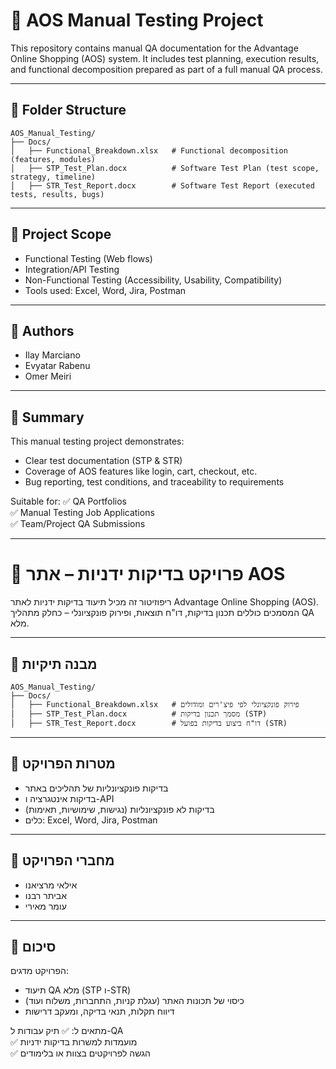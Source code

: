 
# 🧪 AOS Manual Testing Project

This repository contains manual QA documentation for the Advantage Online Shopping (AOS) system. It includes test planning, execution results, and functional decomposition prepared as part of a full manual QA process.

---

## 📁 Folder Structure

```
AOS_Manual_Testing/
├── Docs/
│   ├── Functional_Breakdown.xlsx   # Functional decomposition (features, modules)
│   ├── STP_Test_Plan.docx          # Software Test Plan (test scope, strategy, timeline)
│   ├── STR_Test_Report.docx        # Software Test Report (executed tests, results, bugs)
```

---

## 📌 Project Scope

- Functional Testing (Web flows)
- Integration/API Testing
- Non-Functional Testing (Accessibility, Usability, Compatibility)
- Tools used: Excel, Word, Jira, Postman

---

## 👥 Authors

- Ilay Marciano
- Evyatar Rabenu
- Omer Meiri

---

## 🧠 Summary

This manual testing project demonstrates:
- Clear test documentation (STP & STR)
- Coverage of AOS features like login, cart, checkout, etc.
- Bug reporting, test conditions, and traceability to requirements

Suitable for:
✅ QA Portfolios  
✅ Manual Testing Job Applications  
✅ Team/Project QA Submissions  

---

# 🧪 פרויקט בדיקות ידניות – אתר AOS

ריפוזיטור זה מכיל תיעוד בדיקות ידניות לאתר Advantage Online Shopping (AOS).  
המסמכים כוללים תכנון בדיקות, דו"ח תוצאות, ופירוק פונקציונלי – כחלק מתהליך QA מלא.

---

## 📁 מבנה תיקיות

```
AOS_Manual_Testing/
├── Docs/
│   ├── Functional_Breakdown.xlsx   # פירוק פונקציונלי לפי פיצ'רים ומודולים
│   ├── STP_Test_Plan.docx          # מסמך תכנון בדיקות (STP)
│   ├── STR_Test_Report.docx        # דו"ח ביצוע בדיקות בפועל (STR)
```

---

## 📌 מטרות הפרויקט

- בדיקות פונקציונליות של תהליכים באתר
- בדיקות אינטגרציה ו-API
- בדיקות לא פונקציונליות (נגישות, שימושיות, תאימות)
- כלים: Excel, Word, Jira, Postman

---

## 👥 מחברי הפרויקט

- אילאי מרציאנו  
- אביתר רבנו  
- עומר מאירי  

---

## 🧠 סיכום

הפרויקט מדגים:
- תיעוד QA מלא (STP ו-STR)
- כיסוי של תכונות האתר (עגלת קניות, התחברות, משלוח ועוד)
- דיווח תקלות, תנאי בדיקה, ומעקב דרישות

מתאים ל:
✅ תיק עבודות ל-QA  
✅ מועמדות למשרות בדיקות ידניות  
✅ הגשה לפרויקטים בצוות או בלימודים

